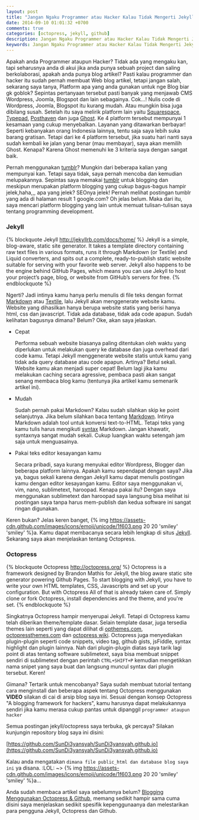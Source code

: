 ```yaml
---
layout: post
title: "Jangan Ngaku Programmer atau Hacker Kalau Tidak Mengerti Jekyll dan Octopress"
date: 2014-09-10 01:01:32 +0700
comments: true
categories: [octopress, jekyll, github]
description: Jangan Ngaku Programmer atau Hacker Kalau Tidak Mengerti Jekyll dan Octopress
keywords: Jangan Ngaku Programmer atau Hacker Kalau Tidak Mengerti Jekyll dan Octopress
---
```

Apakah anda Programmer ataupun Hacker? Tidak ada yang mengaku kan, tapi seharusnya anda di akui jika anda punya sebuah project dan saling berkolaborasi, apakah anda punya blog artikel? Pasti kalau programmer dan hacker itu sudah pernah membuat Web blog artikel, tetapi jangan salah, sekarang saya tanya, Platform apa yang anda gunakan untuk nge Blog biar gk goblok? Sepintas pertanyaan tersebut pasti banyak yang menjawab CMS Wordpress, Joomla, Blogspot dan lain sebagainya. Cok...! Nulis code di Wordpress, Joomla, Blogspot itu kurang mudah. Atau mungkin bisa juga dibilang susah. Setelah itu saya melirik platform lain yaitu [Squarespace](http://squarespace.com), [Typepad](http://typepad.com), [Posthaven](http://posthaven.com) dan juga [Ghost](http://ghost.org). Ke 4 platform tersebut mempunyai 1 kesamaan yang cukup menyebalkan. Layanan yang ditawarkan berbayar! Seperti kebanyakan orang Indonesia lainnya, tentu saja saya lebih suka barang gratisan. Tetapi dari ke 4 platform tersebut, jika suatu hari nanti saya sudah kembali ke jalan yang benar (mau membayar), saya akan memilih Ghost. Kenapa? Karena Ghost memenuhi ke 3 kriteria saya dengan sangat baik.
<!-- more -->
Pernah menggunakan [tumblr](http://praxmatig.tumblr.com)? Mungkin dari beberapa kalian yang mempunyai kan. Tetapi saya tidak, saya pernah mencoba dan kemudian melupakannya. Sepintas saya memakai [tumblr](http://praxmatig.tumblr.com) untuk blogging dan meskipun merupakan platform blogging yang cukup bagus-bagus hampir jelek,haha,,, apa yang jelek? SEOnya jelek! Pernah melihat postingan tumblr yang ada di halaman result 1 google.com? Oh jelas belum. Maka dari itu, saya mencari platform blogging yang lain untuk memuat tulisan-tulisan saya tentang programming development.

### Jekyll
{% blockquote Jekyll http://jekyllrb.com/docs/home/ %}
Jekyll is a simple, blog-aware, static site generator. It takes a template directory containing raw text files in various formats, runs it through Markdown (or Textile) and Liquid converters, and spits out a complete, ready-to-publish static website suitable for serving with your favorite web server. Jekyll also happens to be the engine behind GitHub Pages, which means you can use Jekyll to host your project’s page, blog, or website from GitHub’s servers for free.
{% endblockquote %}

Ngerti? Jadi intinya kamu hanya perlu menulis di file teks dengan format [Markdown](daringfireball.net/projects/markdown/) atau [Textile](http://textile.sitemonks.com/), lalu Jekyll akan menggenerate website kamu. Website yang dihasilkan hanya berupa website statis yang berisi hanya html, css dan javascript. Tidak ada database, tidak ada code apapun. Sudah kelihatan bagusnya dimana? Belum? Oke, akan saya jelaskan.

*   Cepat

    Performa sebuah website biasanya paling ditentukan oleh waktu yang diperlukan untuk melakukan query ke database dan juga overhead dari code kamu. Tetapi Jekyll menggenerate website statis untuk kamu yang tidak ada query database atau code apapun. Artinya? Betul sekali. Website kamu akan menjadi super cepat! Belum lagi jika kamu melakukan caching secara agressive, pembaca pasti akan sangat senang membaca blog kamu (tentunya jika artikel kamu semenarik artikel ini).

*   Mudah

    Sudah pernah pakai Markdown? Kalau sudah silahkan skip ke point selanjutnya. Jika belum silahkan baca tentang [Markdown](http://daringfireball.net/projects/markdown). Intinya Markdown adalah tool untuk konversi text-to-HTML. Tetapi teks yang kamu tulis harus mengikuti [syntax](http://daringfireball.net/projects/markdown/syntax) Markdown. Jangan khawatir, syntaxnya sangat mudah sekali. Cukup luangkan waktu setengah jam saja untuk menguasainya.

*   Pakai teks editor kesayangan kamu

    Secara pribadi, saya kurang menyukai editor Wordpress, Blogger dan beberapa platform lainnya. Apakah kamu sependapat dengan saya? Jika ya, bagus sekali karena dengan Jekyll kamu dapat menulis postingan kamu dengan editor kesayangan kamu. Editor saya menggunakan vi, vim, nano, sublimetext, haroopad. Kenapa pakai itu? Dengan saya menggunakan sublimetext dan haroopad saya langsung bisa melihat isi postingan saya tanpa harus mem-publish dan kedua software ini sangat ringan digunakan.

Keren bukan? Jelas keren banget, {% img https://assets-cdn.github.com/images/icons/emoji/unicode/1f603.png 20 20 'smiley' 'smiley' %}a. Kamu dapat membacanya secara lebih lengkap di situs [Jekyll](http://jekyllrb.com/). Sekarang saya akan menjelaskan tentang Octopress.


### Octopress

{% blockquote Octopress http://octopress.org/ %}
Octopress is a framework designed by Brandon Mathis for Jekyll, the blog aware static site generator powering Github Pages. To start blogging with Jekyll, you have to write your own HTML templates, CSS, Javascripts and set up your configuration. But with Octopress All of that is already taken care of. Simply clone or fork Octopress, install dependencies and the theme, and you're set.
{% endblockquote %}

Singkatnya Octopress hampir menyerupai Jekyll. Tetapi di Octopress kamu telah diberikan theme/template dasar. Selain template dasar, juga tersedia themes lain seperti yang dapat dilihat di [opthemes.com](http://opthemes.com/), [octopressthemes.com](http://octopressthemes.com/) dan [octopress wiki](https://github.com/imathis/octopress/wiki/3rd-Party-Octopress-Themes). Octopress juga menyediakan plugin-plugin seperti code snippets, video tag, github gists, jsFiddle, syntax highlight dan plugin lainnya. Nah dari plugin-plugin diatas saya tarik lagi point di atas tentang software sublimetext, saya bisa membuat snippet sendiri di sublimetext dengan perintah `CTRL+SHIFT+P` kemudian mengetikkan nama snipet yang saya buat dan langsung muncul syntax dari plugin tersebut. Keren!

Gimana? Tertarik untuk mencobanya? Saya sudah membuat tutorial tentang cara menginstall dan beberapa aspek tentang Octopress menggunakan **VIDEO** silakan di cai di arsip blog saya ini. Sesuai dengan konsep Octopress "A blogging framework for hackers", kamu harusnya dapat melakukannya sendiri jika kamu merasa cukup pantas untuk dipanggil `programmer ataupun hacker`

Semua postingan jekyll/octopress saya terbuka, gk percaya? Silakan kunjungin repository blog saya ini disini:

[https://github.com/SunDi3yansyah/SunDi3yansyah.github.io](https://github.com/SunDi3yansyah/SunDi3yansyah.github.io)

<div class="github-widget" data-repo="SunDi3yansyah/SunDi3yansyah.github.io"></div>

Kalau anda mengatakan `dimana file public_html dan database blog saya ini` ya disana. :LOL: ~> {% img https://assets-cdn.github.com/images/icons/emoji/unicode/1f603.png 20 20 'smiley' 'smiley' %}a...

Anda sudah membaca artikel saya sebelumnya belum? [Blogging Menggunakan Octopress & Github](http://sundi3yansyah.github.io/article/2014/07/02/blogging-menggunakan-octopress-and-github/), memang sedikit hampir sama cuma disini saya menjelaskan sedikit spesifik kepenggunaanya dan melestarikan para pengguna Jekyll, Octopress dan Github.